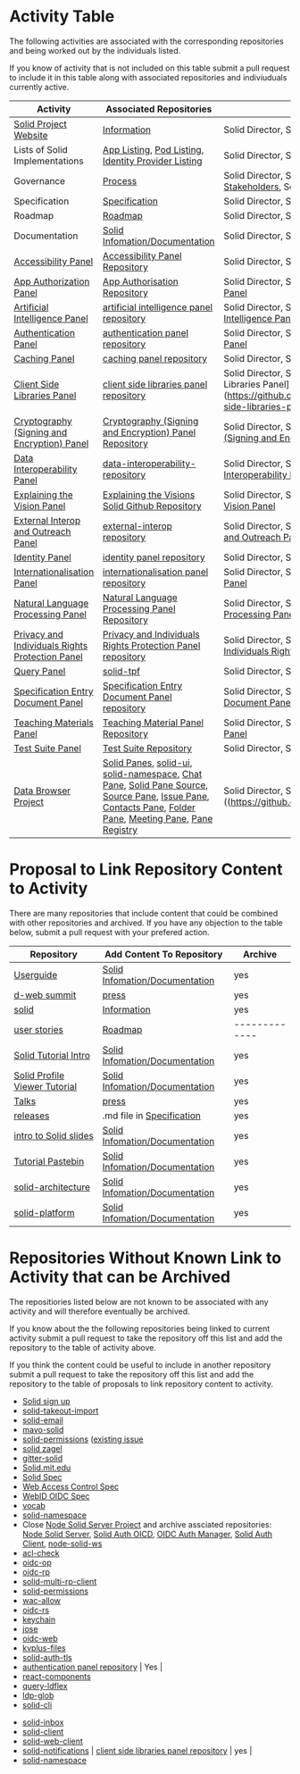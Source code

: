 
# Activity Table

The following activities are associated with the corresponding repositories and being worked out by the individuals listed. 

If you know of activity that is not included on this table submit a pull request to include it in this table along with associated repositories and indiviuduals currently active. 

| Activity  |  Associated Repositories  | Individuals Currently Active | 
| ------------- | ------------- | ------------- |
| [Solid Project Website](https://www.solidproject.org) | [Information](https://github.com/solid/information) | Solid Director, Solid Manager, [Administrators](https://github.com/orgs/solid/teams/administrators) |
| Lists of Solid Implementations | [App Listing](https://github.com/solid/solid-apps), [Pod Listing](https://github.com/solid/pods), [Identity Provider Listing](https://github.com/solid/solid-idp-list) | Solid Director, Solid Manager, [Stakeholders](https://github.com/solid/process/blob/master/stakeholders.md) |
| Governance | [Process](https://github.com/solid/process) | Solid Director, Solid Manager, [Panels](https://github.com/orgs/solid/teams/panels), [Editors](https://github.com/orgs/solid/teams/editors), [Administrators](https://github.com/orgs/solid/teams/administrators), [Stakeholders](https://github.com/solid/process/blob/master/stakeholders.md), Solid Director, Solid Manager |
| Specification | [Specification](https://github.com/solid/specification) | Solid Director, Solid Manager, [Panels](https://github.com/orgs/solid/teams/panels), [Editors](https://github.com/orgs/solid/teams/editors), [Administrators](https://github.com/orgs/solid/teams/administrators) |
| Roadmap | [Roadmap](https://github.com/solid/Roadmap) | Solid Director, Solid Manager, [Panels](https://github.com/orgs/solid/teams/panels), [Editors](https://github.com/orgs/solid/teams/editors), [Administrators](https://github.com/orgs/solid/teams/administrators) |
| Documentation |  [Solid Infomation/Documentation](https://github.com/solid/information/tree/master/documentation) | Solid Director, Solid Manager, [Panels](https://github.com/orgs/solid/teams/panels), [Editors](https://github.com/orgs/solid/teams/editors), [Administrators](https://github.com/orgs/solid/teams/administrators) |
| [Accessibility Panel](https://github.com/solid/process/blob/master/panels.md#accessibility-panel) | [Accessibility Panel Repository](https://github.com/solid/Accessibility-Panel) | Solid Director, Solid Manager, [Administrators](https://github.com/orgs/solid/teams/administrators), [Accessibility Panel](https://github.com/solid/process/blob/master/panels.md#accessibility-panel) |
| [App Authorization Panel](https://github.com/solid/process/blob/master/panels.md#app-authorization) | [App Authorisation Repository](https://github.com/solid/app-authorization-panel/issues/) | Solid Director, Solid Manager, [Administrators](https://github.com/orgs/solid/teams/administrators), [App Authorization Panel](https://github.com/solid/process/blob/master/panels.md#app-authorization) |
| [Artificial Intelligence Panel](https://github.com/solid/process/blob/master/panels.md#artificial-intelligence-panel) | [artificial intelligence panel repository](https://github.com/solid/Artificial-Intelligence-Panel) | Solid Director, Solid Manager, [Administrators](https://github.com/orgs/solid/teams/administrators), [Artificial Intelligence Panel](https://github.com/solid/process/blob/master/panels.md#artificial-intelligence-panel) |
| [Authentication Panel](https://github.com/solid/process/blob/master/panels.md#authentication-panel) | [authentication panel repository](https://github.com/solid/authentication-panel)  | Solid Director, Solid Manager, [Administrators](https://github.com/orgs/solid/teams/administrators), [Authentication Panel](https://github.com/solid/process/blob/master/panels.md#authentication-panel) |
| [Caching Panel](https://github.com/solid/process/blob/master/panels.md#caching-panel) | [caching panel repository](https://github.com/solid/caching-panel) | Solid Director, Solid Manager, [Administrators](https://github.com/orgs/solid/teams/administrators), [Caching Panel](https://github.com/solid/process/blob/master/panels.md#caching-panel) |
| [Client Side Libraries Panel](https://github.com/solid/process/blob/master/panels.md#client-side-libraries-panel) | [client side libraries panel repository](https://github.com/solid/client-side-libraries-panel) | Solid Director, Solid Manager, [Administrators](https://github.com/orgs/solid/teams/administrators), Client Side Libraries Panel](https://github.com/solid/process/blob/master/panels.md#client-side-libraries-panel) |
| [Cryptography (Signing and Encryption) Panel](https://github.com/solid/process/blob/master/panels.md#cryptography-signing-and-encryption-panel) | [Cryptography (Signing and Encryption) Panel Repository](https://github.com/solid/cryptography-signing-and-encryption-panel) | Solid Director, Solid Manager, [Administrators](https://github.com/orgs/solid/teams/administrators), [Cryptography (Signing and Encryption) Panel](https://github.com/solid/process/blob/master/panels.md#cryptography-signing-and-encryption-panel) |
| [Data Interoperability Panel](https://github.com/solid/process/blob/master/panels.md#data-interoperability) | [data-interoperability-repository](https://github.com/solid/data-interoperability-panel) | Solid Director, Solid Manager, [Administrators](https://github.com/orgs/solid/teams/administrators), [Data Interoperability Panel](https://github.com/solid/process/blob/master/panels.md#data-interoperability) |
| [Explaining the Vision Panel](https://github.com/solid/process/blob/master/panels.md#explaining-the-vision-panel) | [Explaining the Visions Solid Github Repository](https://github.com/solid/Explaining-the-Vision-Panel)  | Solid Director, Solid Manager, [Administrators](https://github.com/orgs/solid/teams/administrators), [Explaining the Vision Panel](https://github.com/solid/process/blob/master/panels.md#explaining-the-vision-panel) |
| [External Interop and Outreach Panel](https://github.com/solid/process/blob/master/panels.md#external-interop-and-outreach-panel) | [external-interop repository](https://github.com/solid/external-interop) | Solid Director, Solid Manager, [Administrators](https://github.com/orgs/solid/teams/administrators), [External Interop and Outreach Panel](https://github.com/solid/process/blob/master/panels.md#external-interop-and-outreach-panel) |
| [Identity Panel](https://github.com/solid/process/blob/master/panels.md#identity-panel) | [identity panel repository](https://github.com/solid/identity-panel)  | Solid Director, Solid Manager, [Administrators](https://github.com/orgs/solid/teams/administrators), [Identity Panel](https://github.com/solid/process/blob/master/panels.md#identity-panel) |
| [Internationalisation Panel](https://github.com/solid/process/blob/master/panels.md#internationalisation-panel) | [internationalisation panel repository](https://github.com/solid/internationalisation-panel) | Solid Director, Solid Manager, [Administrators](https://github.com/orgs/solid/teams/administrators), [Internationalisation Panel](https://github.com/solid/process/blob/master/panels.md#internationalisation-panel) |
| [Natural Language Processing Panel](https://github.com/solid/process/blob/master/panels.md#natural-language-processing-panel) | [Natural Language Processing Panel Repository](https://github.com/solid/natural-language-processing-panel) | Solid Director, Solid Manager, [Administrators](https://github.com/orgs/solid/teams/administrators), [Natural Language Processing Panel](https://github.com/solid/process/blob/master/panels.md#natural-language-processing-panel) |
| [Privacy and Individuals Rights Protection Panel](https://github.com/solid/process/blob/master/panels.md#privacy-and-individuals-rights-protection-panel) | [Privacy and Individuals Rights Protection Panel repository](https://github.com/solid/privacy-and-individuals-rights-protection-panel/tree/master)  | Solid Director, Solid Manager, [Administrators](https://github.com/orgs/solid/teams/administrators), [Privacy and Individuals Rights Protection Panel](https://github.com/solid/process/blob/master/panels.md#privacy-and-individuals-rights-protection-panel) |
| [Query Panel](https://github.com/solid/process/blob/master/panels.md#query-panel) | [solid-tpf](https://github.com/solid/solid-tpf)  | Solid Director, Solid Manager, [Administrators](https://github.com/orgs/solid/teams/administrators), [Query Panel](https://github.com/solid/process/blob/master/panels.md#query-panel) |
| [Specification Entry Document Panel](https://github.com/solid/process/blob/master/panels.md#specification-entry-document-panel) | [Specification Entry Document Panel repository](https://github.com/solid/specification-entry-document-panel) | Solid Director, Solid Manager, [Administrators](https://github.com/orgs/solid/teams/administrators), [Specification Entry Document Panel](https://github.com/solid/process/blob/master/panels.md#specification-entry-document-panel) |
| [Teaching Materials Panel](https://github.com/solid/process/blob/master/panels.md#teaching-material-panel) | [Teaching Material Panel Repository](https://github.com/solid/teaching-material-panel) | Solid Director, Solid Manager, [Administrators](https://github.com/orgs/solid/teams/administrators), [Teaching Materials Panel](https://github.com/solid/process/blob/master/panels.md#teaching-material-panel) |
| [Test Suite Panel](https://github.com/solid/process/blob/master/panels.md#test-suite-panel) | [Test Suite Repository](https://github.com/solid/test-suite) | Solid Director, Solid Manager, [Administrators](https://github.com/orgs/solid/teams/administrators), [Test Suite Panel](https://github.com/solid/process/blob/master/panels.md#test-suite-panel) |
| [Data Browser Project](https://github.com/orgs/solid/projects/4) | [Solid Panes](https://github.com/solid/solid-panes), [solid-ui](https://github.com/solid/solid-ui), [solid-namespace](https://github.com/solid/solid-namespace), [Chat Pane](https://github.com/solid/chat-pane), [Solid Pane Source](https://github.com/solid/solid-pane-source), [Source Pane](https://github.com/solid/source-pane), [Issue Pane](https://github.com/solid/issue-pane), [Contacts Pane](https://github.com/solid/contacts-pane), [Folder Pane](https://github.com/solid/folder-pane), [Meeting Pane](https://github.com/solid/meeting-pane), [Pane Registry](https://github.com/solid/pane-registry) | Solid Director, Solid Manager, [Arne Hassel]((https://github.com/megoth), [Tim Berners-Lee](https://github.com/timbl), [Vincent Tunru](https://github.com/vinnl)|


# Proposal to Link Repository Content to Activity 

There are many repositories that include content that could be combined with other repositories and archived. If you have any objection to the table below, submit a pull request with your prefered action.  

| Repository | Add Content To Repository  | Archive |
| ------------- | ------------- | ------------- |
| [Userguide](https://github.com/solid/userguide) | [Solid Infomation/Documentation](https://github.com/solid/information/tree/master/documentation) | yes |
| [d-web summit](https://github.com/solid/dweb-summit-2018) | [press](https://github.com/solid/information/blob/master/press.md) | yes |
| [solid](https://github.com/solid/solid) | [Information](https://github.com/solid/information) | yes |
| [user stories](https://github.com/solid/user-stories) | [Roadmap](https://github.com/solid/Roadmap) | ------------- |
| [Solid Tutorial Intro](https://github.com/solid/solid-tutorial-intro) | [Solid Infomation/Documentation](https://github.com/solid/information/tree/master/documentation) | yes |
| [Solid Profile Viewer Tutorial](https://github.com/solid/profile-viewer-tutorial) | [Solid Infomation/Documentation](https://github.com/solid/information/tree/master/documentation) | yes |
| [Talks](https://github.com/solid/talks) |[press](https://github.com/solid/information/blob/master/press.md) | yes |
| [releases](https://github.com/solid/releases) | .md file in [Specification](https://github.com/solid/specification) | yes |
| [intro to Solid slides](https://github.com/solid/intro-to-solid-slides) | [Solid Infomation/Documentation](https://github.com/solid/information/tree/master/documentation) | yes |
| [Tutorial Pastebin](https://github.com/solid/solid-tutorial-pastebin) | [Solid Infomation/Documentation](https://github.com/solid/information/tree/master/documentation) | yes |
| [solid-architecture](https://github.com/solid/solid-architecture) | [Solid Infomation/Documentation](https://github.com/solid/information/tree/master/documentation) | yes |
| [solid-platform](https://github.com/solid/solid-platform) | [Solid Infomation/Documentation](https://github.com/solid/information/tree/master/documentation) | yes |

# Repositories Without Known Link to Activity that can be Archived

The repositiories listed below are not known to be associated with any activity and will therefore eventually be archived. 

If you know about the the following repositories being linked to current activity submit a pull request to take the repository off this list and add the repository to the table of activity above.  

If you think the content could be useful to include in another repository submit a pull request to take the repository off this list and add the repository to the table of proposals to link repository content to activity. 

* [Solid sign up](https://github.com/solid/solid-sign-up) 
* [solid-takeout-import](https://github.com/solid/solid-takeout-import) 
* [solid-email](https://github.com/solid/solid-email)
* [mavo-solid](https://github.com/solid/mavo-solid)
* [solid-permissions](https://github.com/solid/solid-permissions) ([existing issue](https://github.com/solid/solid-permissions/issues/33)
* [solid zagel](https://github.com/solid/solid-zagel)
* [gitter-solid](https://github.com/solid/gitter-solid)
* [Solid.mit.edu](https://github.com/solid/solid.mit.edu)
* [Solid Spec](https://github.com/solid/solid-spec) 
* [Web Access Control Spec](https://github.com/solid/web-access-control-spec)
* [WebID OIDC Spec](https://github.com/solid/webid-oidc-spec)
* [vocab](https://github.com/solid/vocab)
* [solid-namespace](https://github.com/solid/solid-namespace) 
* Close [Node Solid Server Project](https://github.com/orgs/solid/projects/2) and archive assciated repositories: [Node Solid Server](https://github.com/solid/node-solid-server), [Solid Auth OICD](https://github.com/solid/solid-auth-oidc), [OIDC Auth Manager](https://github.com/solid/oidc-auth-manager), [Solid Auth Client](https://github.com/solid/solid-auth-client), [node-solid-ws](https://github.com/solid/node-solid-ws)
* [acl-check](https://github.com/solid/acl-check)
* [oidc-op](https://github.com/solid/oidc-op)
* [oidc-rp](https://github.com/solid/oidc-rp)
* [solid-multi-rp-client](https://github.com/solid/solid-multi-rp-client)
* [solid-permissions](https://github.com/solid/solid-permissions)
* [wac-allow](https://github.com/solid/wac-allow)
* [oidc-rs](https://github.com/solid/oidc-rs)
* [keychain](https://github.com/solid/keychain)
* [jose](https://github.com/solid/jose)
* [oidc-web](https://github.com/solid/oidc-web)
* [kvplus-files](https://github.com/solid/kvplus-files)
* [solid-auth-tls](https://github.com/solid/solid-auth-tls) 
* [authentication panel repository](https://github.com/solid/authentication-panel) | Yes |
* [react-components](https://github.com/solid/react-components)
* [query-ldflex](https://github.com/solid/query-ldflex)
* [ldp-glob](https://github.com/solid/ldp-glob)
* [solid-cli](https://github.com/solid/solid-cli)
- [solid-inbox](https://github.com/solid/solid-inbox)
- [solid-client](https://github.com/solid/solid-client)
- [solid-web-client](https://github.com/solid/solid-web-client)
- [solid-notifications](https://github.com/solid/solid-notifications) | [client side libraries panel repository](https://github.com/solid/client-side-libraries-panel) | yes |
- [solid-namespace](https://github.com/solid/solid-namespace)
